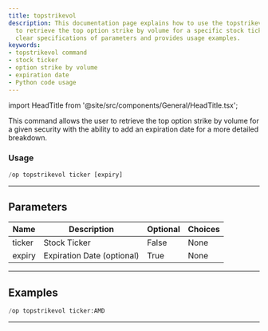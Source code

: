 ```yaml
---
title: topstrikevol
description: This documentation page explains how to use the topstrikevol command
  to retrieve the top option strike by volume for a specific stock ticker. It includes
  clear specifications of parameters and provides usage examples.
keywords:
- topstrikevol command
- stock ticker
- option strike by volume
- expiration date
- Python code usage
---
```


import HeadTitle from '@site/src/components/General/HeadTitle.tsx';

<HeadTitle title="topstrikevol - Options - Discord - Reference | OpenBB Bot Docs" />

This command allows the user to retrieve the top option strike by volume for a given security with the ability to add an expiration date for a more detailed breakdown.

### Usage

```python wordwrap
/op topstrikevol ticker [expiry]
```

---

## Parameters

| Name | Description | Optional | Choices |
| ---- | ----------- | -------- | ------- |
| ticker | Stock Ticker | False | None |
| expiry | Expiration Date (optional) | True | None |


---

## Examples

```python wordwrap
/op topstrikevol ticker:AMD
```

---
